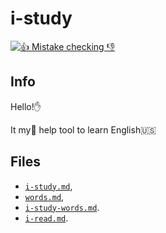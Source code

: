 # i-study 

[![👍 Mistake checking 👎](https://img.shields.io/travis/retyui/i-study.svg?label=👍_Mistake_checking_👎)](https://travis-ci.org/retyui/i-study)

## Info
Hello!✋

It my👶 help tool to learn English:us:

## Files
+ [`i-study.md`](https://github.com/retyui/i-study/blob/master/i-study.md),
+ [`words.md`](https://github.com/retyui/i-study/blob/master/words.md),
+ [`i-study-words.md`](https://github.com/retyui/i-study/blob/master/i-study-words.md).
+ [`i-read.md`](https://github.com/retyui/i-study/blob/master/i-read.md).
